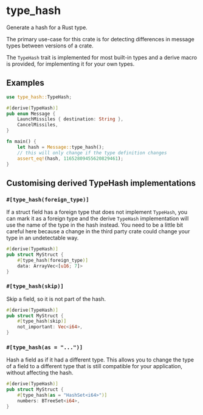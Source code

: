 # type_hash

Generate a hash for a Rust type.

The primary use-case for this crate is for detecting differences in message
types between versions of a crate.

The `TypeHash` trait is implemented for most built-in types and a derive macro
is provided, for implementing it for your own types.

## Examples

```rust
use type_hash::TypeHash;

#[derive(TypeHash)]
pub enum Message {
    LaunchMissiles { destination: String },
    CancelMissiles,
}

fn main() {
    let hash = Message::type_hash();
    // this will only change if the type definition changes
    assert_eq!(hash, 11652809455620829461);
}
```

## Customising derived TypeHash implementations

### `#[type_hash(foreign_type)]`

If a struct field has a foreign type that does not implement `TypeHash`, you can
mark it as a foreign type and the derive `TypeHash` implementation will use the
name of the type in the hash instead. You need to be a little bit careful here
because a change in the third party crate could change your type in an undetectable
way.

```rust
#[derive(TypeHash)]
pub struct MyStruct {
    #[type_hash(foreign_type)]
    data: ArrayVec<[u16; 7]>
}
```

### `#[type_hash(skip)]`

Skip a field, so it is not part of the hash.

```rust
#[derive(TypeHash)]
pub struct MyStruct {
    #[type_hash(skip)]
    not_important: Vec<i64>,
}
```

### `#[type_hash(as = "...")]`

Hash a field as if it had a different type. This allows you to change the
type of a field to a different type that is still compatible for your
application, without affecting the hash.

```rust
#[derive(TypeHash)]
pub struct MyStruct {
    #[type_hash(as = "HashSet<i64>")]
    numbers: BTreeSet<i64>,
}
```
